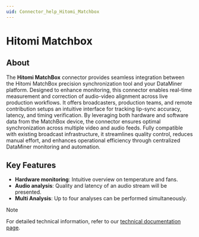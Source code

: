 ```yaml
---
uid: Connector_help_Hitomi_Matchbox
---
```


# Hitomi Matchbox

## About

The **Hitomi MatchBox** connector provides seamless integration between the Hitomi MatchBox precision synchronization tool and your DataMiner platform. Designed to enhance monitoring, this connector enables real-time measurement and correction of audio-video alignment across live production workflows. It offers broadcasters, production teams, and remote contribution setups an intuitive interface for tracking lip-sync accuracy, latency, and timing verification. By leveraging both hardware and software data from the MatchBox device, the connector ensures optimal synchronization across multiple video and audio feeds. Fully compatible with existing broadcast infrastructure, it streamlines quality control, reduces manual effort, and enhances operational efficiency through centralized DataMiner monitoring and automation.

## Key Features

- **Hardware monitoring**: Intuitive overview on temperature and fans.
- **Audio analysis**: Quality and latency of an audio stream will be presented.
- **Multi Analysis**: Up to four analyses can be performed simultaneously. 


> [!NOTE]
> For detailed technical information, refer to our [technical documentation page](xref:Connector_help_Hitomi_Matchbox_Technical_Page).